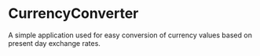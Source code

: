 # CurrencyConverter
A simple application used for easy conversion of currency values based on present day exchange rates.
